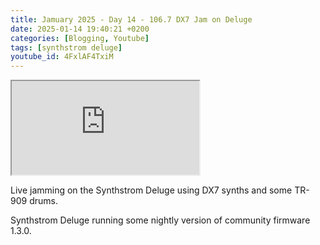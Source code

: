 ```yaml
---
title: Jamuary 2025 - Day 14 - 106.7 DX7 Jam on Deluge
date: 2025-01-14 19:40:21 +0200
categories: [Blogging, Youtube]
tags: [synthstrom deluge]
youtube_id: 4FxlAF4TxiM
---
```



<div class="embed-responsive embed-responsive-16by9" >
    <iframe class="embed-responsive-item"  src="https://www.youtube.com/embed/{{ page.youtube_id }}"></iframe>
</div>

Live jamming on the Synthstrom Deluge using DX7 synths and some TR-909 drums.

Synthstrom Deluge running some nightly version of community firmware 1.3.0.